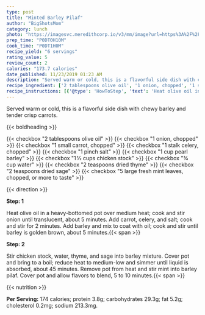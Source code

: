 ```yaml
---
type: post
title: "Minted Barley Pilaf"
author: "BigShotsMom"
category: lunch
photo: "https://imagesvc.meredithcorp.io/v3/mm/image?url=https%3A%2F%2Fimages.media-allrecipes.com%2Fuserphotos%2F2389877.jpg"
prep_time: "P0DT0H10M"
cook_time: "P0DT1H0M"
recipe_yield: "6 servings"
rating_value: 5
review_count: 2
calories: "173.7 calories"
date_published: 11/23/2019 01:23 AM
description: "Served warm or cold, this is a flavorful side dish with chewy barley and tender crisp carrots."
recipe_ingredient: ['2 tablespoons olive oil', '1 onion, chopped', '1 small carrot, chopped', '1 stalk celery, chopped', '1 pinch salt', '1 cup pearl barley', '1\u2009½ cups chicken stock', '¾ cup water', '2 teaspoons dried thyme', '2 teaspoons dried sage', '5 large fresh mint leaves, chopped, or more to taste']
recipe_instructions: [{'@type': 'HowToStep', 'text': 'Heat olive oil in a heavy-bottomed pot over medium heat; cook and stir onion until translucent, about 5 minutes. Add carrot, celery, and salt; cook and stir for 2 minutes. Add barley and mix to coat with oil; cook and stir until barley is golden brown, about 5 minutes.\n'}, {'@type': 'HowToStep', 'text': 'Stir chicken stock, water, thyme, and sage into barley mixture. Cover pot and bring to a boil; reduce heat to medium-low and simmer until liquid is absorbed, about 45 minutes. Remove pot from heat and stir mint into barley pilaf. Cover pot and allow flavors to blend, 5 to 10 minutes.\n'}]
---
```


Served warm or cold, this is a flavorful side dish with chewy barley and tender crisp carrots. 

{{< boldheading >}}

{{< checkbox "2 tablespoons olive oil" >}}
{{< checkbox "1  onion, chopped" >}}
{{< checkbox "1 small carrot, chopped" >}}
{{< checkbox "1 stalk celery, chopped" >}}
{{< checkbox "1 pinch salt" >}}
{{< checkbox "1 cup pearl barley" >}}
{{< checkbox "1 ½ cups chicken stock" >}}
{{< checkbox "¾ cup water" >}}
{{< checkbox "2 teaspoons dried thyme" >}}
{{< checkbox "2 teaspoons dried sage" >}}
{{< checkbox "5  large fresh mint leaves, chopped, or more to taste" >}}


{{< direction >}}

**Step: 1**

Heat olive oil in a heavy-bottomed pot over medium heat; cook and stir onion until translucent, about 5 minutes. Add carrot, celery, and salt; cook and stir for 2 minutes. Add barley and mix to coat with oil; cook and stir until barley is golden brown, about 5 minutes.{{< span >}}

**Step: 2**

Stir chicken stock, water, thyme, and sage into barley mixture. Cover pot and bring to a boil; reduce heat to medium-low and simmer until liquid is absorbed, about 45 minutes. Remove pot from heat and stir mint into barley pilaf. Cover pot and allow flavors to blend, 5 to 10 minutes.{{< span >}}

{{< nutrition >}}

**Per Serving:** 174 calories; protein 3.8g; carbohydrates 29.3g; fat 5.2g; cholesterol 0.2mg; sodium 213.3mg.